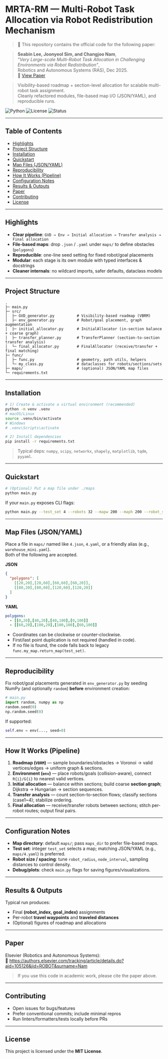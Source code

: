 # MRTA-RM — Multi-Robot Task Allocation via Robot Redistribution Mechanism

> 📄 This repository contains the official code for the following paper:

> **Seabin Lee, Joonyeol Sim, and Changjoo Nam**,  
> *"Very Large-scale Multi-Robot Task Allocation in Challenging Environments via Robot Redistribution"*,  
> Robotics and Autonomous Systems (RAS), Dec 2025.  
> 🔗 [View Paper](https://authors.elsevier.com/tracking/article/details.do?aid=105126&jid=ROBOT&surname=Nam)


> Visibility-based roadmap + section-level allocation for scalable multi-robot task assignment.  
> Cleanly refactored modules, file-based map I/O (JSON/YAML), and reproducible runs.

![Python](https://img.shields.io/badge/python-3.9%2B-blue)
![License](https://img.shields.io/badge/license-MIT-green)
![Status](https://img.shields.io/badge/status-active-brightgreen)

---

## Table of Contents
- [Highlights](#highlights)
- [Project Structure](#project-structure)
- [Installation](#installation)
- [Quickstart](#quickstart)
- [Map Files (JSON/YAML)](#map-files-jsonyaml)
- [Reproducibility](#reproducibility)
- [How It Works (Pipeline)](#how-it-works-pipeline)
- [Configuration Notes](#configuration-notes)
- [Results & Outputs](#results--outputs)
- [Paper](#paper)
- [Contributing](#contributing)
- [License](#license)

---

## Highlights
- **Clear pipeline**: `GVD → Env → Initial allocation → Transfer analysis → Final allocation`
- **File-based maps**: drop `.json` / `.yaml` under `maps/` to define obstacles (`polygons`)
- **Reproducible**: one-line seed setting for fixed robot/goal placements
- **Modular**: each stage is its own module with typed interfaces & docstrings
- **Cleaner internals**: no wildcard imports, safer defaults, dataclass models

---

## Project Structure
```
.
├─ main.py
├─ src/
│  ├─ GVD_generator.py          # Visibility-based roadmap (VBRM)
│  ├─ env_generator.py          # Robot/goal placement, graph augmentation
│  ├─ initial_allocator.py      # InitialAllocator (in-section balance + coarse graph)
│  ├─ transfer_planner.py       # TransferPlanner (section-to-section transfer analysis)
│  └─ final_allocator.py        # FinalAllocator (receive/transfer + final matching)
├─ func/
│  ├─ func.py                   # geometry, path utils, helpers
│  └─ my_class.py               # dataclasses for robots/sections/sets
├─ maps/                        # (optional) JSON/YAML map files
└─ requirements.txt
```

---

## Installation
```bash
# 1) Create & activate a virtual environment (recommended)
python -m venv .venv
# macOS/Linux
source .venv/bin/activate
# Windows
# .venv\Scripts\activate

# 2) Install dependencies
pip install -r requirements.txt
```

> Typical deps: `numpy`, `scipy`, `networkx`, `shapely`, `matplotlib`, `tqdm`, `pyyaml`.

---

## Quickstart
```bash
# (Optional) Put a map file under ./maps
python main.py
```

If your `main.py` exposes CLI flags:
```bash
python main.py --test_set 4 --robots 32 --mapw 200 --maph 200 --robot_size 8
```

---

## Map Files (JSON/YAML)

Place a file in `maps/` named like `4.json`, `4.yaml`, or a friendly alias (e.g., `warehouse_mini.yaml`).  
Both of the following are accepted.

**JSON**
```json
{
  "polygons": [
    [[20,20],[20,60],[60,60],[60,20]],
    [[80,20],[80,60],[120,60],[120,20]]
  ]
}
```

**YAML**
```yaml
polygons:
  - [[0,20],[40,20],[40,100],[0,100]]
  - [[60,20],[100,20],[100,100],[60,100]]
```

- Coordinates can be clockwise or counter-clockwise.  
- First/last point duplication is not required (handled in code).  
- If no file is found, the code falls back to legacy `func.my_map.return_map(test_set)`.

---

## Reproducibility
Fix robot/goal placements generated in `env_generator.py` by seeding NumPy (and optionally `random`) **before** environment creation:
```python
# main.py
import random, numpy as np
random.seed(0)
np.random.seed(0)
```
If supported:
```python
self.env = env(..., seed=0)
```

---

## How It Works (Pipeline)
1. **Roadmap (`VBRM`)** — sample boundaries/obstacles → Voronoi → valid vertices/edges → uniform graph & sections.  
2. **Environment (`env`)** — place robots/goals (collision-aware), connect `R{i}/G{i}` to nearest valid vertices.  
3. **Initial allocation** — balance within sections; build coarse **section graph**; Dijkstra → Hungarian → section sequences.  
4. **Transfer analysis** — count section-to-section flows; classify sections (case1~4); stabilize ordering.  
5. **Final allocation** — receive/transfer robots between sections; stitch per-robot routes; output final pairs.

---

## Configuration Notes
- **Map directory**: default `maps/`; pass `maps_dir` to prefer file-based maps.  
- **Test set**: integer `test_set` selects a map; matching JSON/YAML (e.g., `maps/4.yaml`) is preferred.  
- **Robot size / spacing**: tune `robot_radius`, `node_interval`, sampling distances to control density.  
- **Debug/plots**: check `main.py` flags for saving figures/visualizations.

---

## Results & Outputs
Typical run produces:
- Final **(robot_index, goal_index)** assignments  
- Per-robot **travel waypoints** and **traveled distances**  
- (Optional) figures of roadmap and allocations

---

## Paper
Elsevier (Robotics and Autonomous Systems):  
🔗 https://authors.elsevier.com/tracking/article/details.do?aid=105126&jid=ROBOT&surname=Nam

> If you use this code in academic work, please cite the paper above.

---

## Contributing
- Open issues for bugs/features  
- Prefer conventional commits; include minimal repros  
- Run linters/formatters/tests locally before PRs

---

## License
This project is licensed under the **MIT License**.
